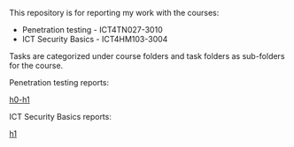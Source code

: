 This repository is for reporting my work with the courses:

- Penetration testing - ICT4TN027-3010
- ICT Security Basics - ICT4HM103-3004

Tasks are categorized under course folders and task folders as sub-folders for the course.

Penetration testing reports:

[h0-h1](/Penetration%20Testing/h0-h1/h0-h1.md)

ICT Security Basics reports:

[h1](/ICT%20Security%20Basics/h1.md)